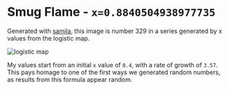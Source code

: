 # Smug Flame - `x=0.8840504938977735`

Generated with [samila](https://github.com/sepandhaghighi/samila), this image is number 329 in a series generated by x values from the logistic map.

![logistic map](https://upload.wikimedia.org/wikipedia/commons/9/96/Logistic_map_bifurcation_diagram_from_1_to_4.png)

My values start from an initial `x` value of `0.4`, with a rate of growth of `3.57`. This pays homage to one of the first ways we generated random numbers, as results from this formula appear random.